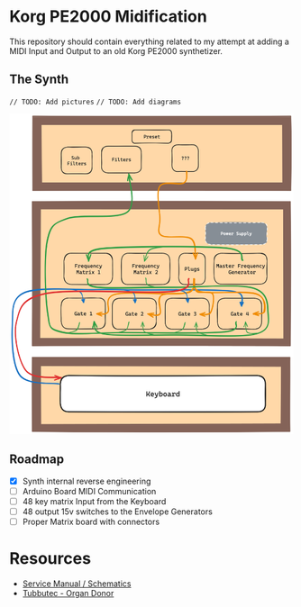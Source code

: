 # Korg PE2000 Midification

This repository should contain everything related to my attempt at adding a MIDI Input and Output to an old Korg PE2000 synthetizer.

## The Synth

`// TODO: Add pictures`
`// TODO: Add diagrams`

![alt text](./docs/diagram-synth-blocks.png)

## Roadmap

- [x] Synth internal reverse engineering
- [ ] Arduino Board MIDI Communication
- [ ] 48 key matrix Input from the Keyboard
- [ ] 48 output 15v switches to the Envelope Generators
- [ ] Proper Matrix board with connectors

# Resources

- [Service Manual / Schematics](./docs/schematics.pdf)
- [Tubbutec - Organ Donor](https://tubbutec.de/blog/midi-for-korg-pe-1000-organdonor/)